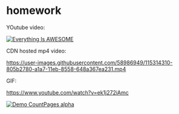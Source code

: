 # homework

YOutube video:

[![Everything Is AWESOME](http://i.imgur.com/Ot5DWAW.png)](https://youtu.be/StTqXEQ2l-Y?t=35s "Everything Is AWESOME")


CDN hosted mp4 video:

https://user-images.githubusercontent.com/58986949/115314310-805b2780-a1a7-11eb-8558-648a367ea231.mp4


GIF:

https://www.youtube.com/watch?v=ek1j272iAmc

[![Demo CountPages alpha](https://share.gifyoutube.com/KzB6Gb.gif)](https://www.youtube.com/watch?v=ek1j272iAmc)